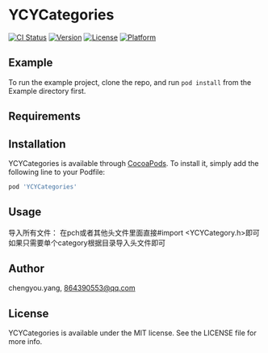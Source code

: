 # YCYCategories

[![CI Status](http://img.shields.io/travis/chengyou.yang/YCYCategories.svg?style=flat)](https://travis-ci.org/chengyou.yang/YCYCategories)
[![Version](https://img.shields.io/cocoapods/v/YCYCategories.svg?style=flat)](http://cocoapods.org/pods/YCYCategories)
[![License](https://img.shields.io/cocoapods/l/YCYCategories.svg?style=flat)](http://cocoapods.org/pods/YCYCategories)
[![Platform](https://img.shields.io/cocoapods/p/YCYCategories.svg?style=flat)](http://cocoapods.org/pods/YCYCategories)

## Example

To run the example project, clone the repo, and run `pod install` from the Example directory first.

## Requirements


## Installation

YCYCategories is available through [CocoaPods](http://cocoapods.org). To install
it, simply add the following line to your Podfile:

```ruby
pod 'YCYCategories'
```
## Usage
导入所有文件：
在pch或者其他头文件里面直接#import <YCYCategory.h>即可
如果只需要单个category根据目录导入头文件即可

## Author

chengyou.yang, 864390553@qq.com

## License

YCYCategories is available under the MIT license. See the LICENSE file for more info.
